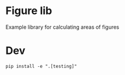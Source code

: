 # Figure lib

Example library for calculating areas of figures

# Dev

`pip install -e ".[testing]"`
